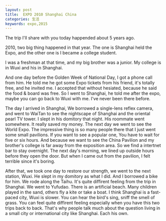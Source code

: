 ```yaml
---
layout: post
title:  EXPO 2010 Shanghai China
categories: 生活
keywords: expo,2015
---
```


The trip I'll share with you today happended about 5 years ago. 

2010, two big thing happened in that year. The one is Shanghai held the Expo, and the other one is I became a college student.

I was a freshman at that time, and my big brother was a junior. My college is in Wuxi and his in Shanghai. 

And one day before the Golden Week of National Day, I got a phone call from him. He told me he got some Expo tickets from his friend, it's totally free, and he invited me. I accepted that without hesiated, because he said the food & board was free. So I went to Shanghai, he told me after the expo, maybe you can go back to Wuxi with me. I've never been there before.

The day I arrived in Shanghai, We borrowed a single-lens reflex camera, and went to WaiTan to see the nightscape of Shanghai and the oriental pearl TV tower. I slept in his domitory that night. His roommate went somewhere. It really saved my money. The next day we went to see the World Expo. The impressive thing is so many people there that I just went some small pavilions. If you want to see a popular one, You have to wait for five or six hours. And because we want to see the China Pavilion and my brother's college is far away from the exposition area. So we find a intertnet bar to stay overnight. The next day's morning, we lined up outside hours before they open the door. But when I came out from the pavilion, I felt terrible since it's boring. 

After that, we took one day to restore our strength, we went to the next station, Wuxi. He slept in my domitory as what I did. And I borrowed a bike for him. We rode along the Taihu. It's quite diffirent feeling from the trip in Shanghai. We went to Yufudao. There is an artificial beach. Many children played in the sand, others fly a kite or take a boat. I think Shanghai is a fast-paced city, Wuxi is slower. You can hear the bird's sing, sniff the smell of grass. You can feel quite diffirent feeling especially when you have this two trips back to back. That's why people talk much about the question living in a small city or international city like Shanghai. Each his own.